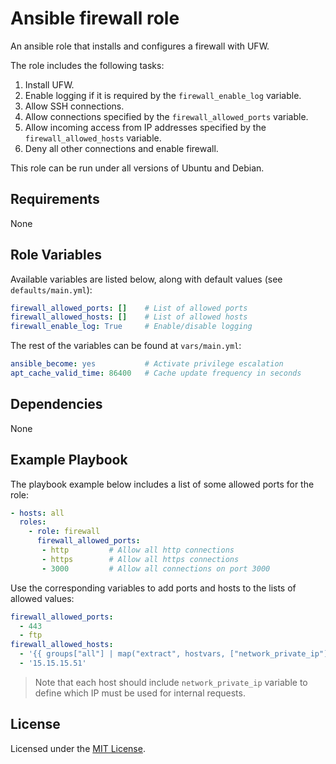 # Ansible firewall role

An ansible role that installs and configures a firewall with UFW.

The role includes the following tasks:
1. Install UFW.
2. Enable logging if it is required by the `firewall_enable_log` variable.
3. Allow SSH connections.
4. Allow connections specified by the `firewall_allowed_ports` variable.
5. Allow incoming access from IP addresses specified by the `firewall_allowed_hosts` variable.
6. Deny all other connections and enable firewall.

This role can be run under all versions of Ubuntu and Debian.

## Requirements

None

## Role Variables

Available variables are listed below, along with default values (see `defaults/main.yml`):

```yaml
firewall_allowed_ports: []    # List of allowed ports
firewall_allowed_hosts: []    # List of allowed hosts
firewall_enable_log: True     # Enable/disable logging
```

The rest of the variables can be found at `vars/main.yml`:

```yaml
ansible_become: yes           # Activate privilege escalation
apt_cache_valid_time: 86400   # Cache update frequency in seconds
```

## Dependencies

None

## Example Playbook

The playbook example below includes a list of some allowed ports for the role:

```yaml
- hosts: all
  roles:
    - role: firewall
      firewall_allowed_ports:
       - http         # Allow all http connections
       - https        # Allow all https connections
       - 3000         # Allow all connections on port 3000
```

Use the corresponding variables to add ports and hosts to the lists of allowed values:

```yaml
firewall_allowed_ports:
  - 443
  - ftp
firewall_allowed_hosts:
  - '{{ groups["all"] | map("extract", hostvars, ["network_private_ip"]) | list }}'   # Allow connections from private IP addresses
  - '15.15.15.51'
```

> Note that each host should include `network_private_ip` variable to define which IP must be used for internal requests.

## License

Licensed under the [MIT License](https://opensource.org/licenses/MIT).

